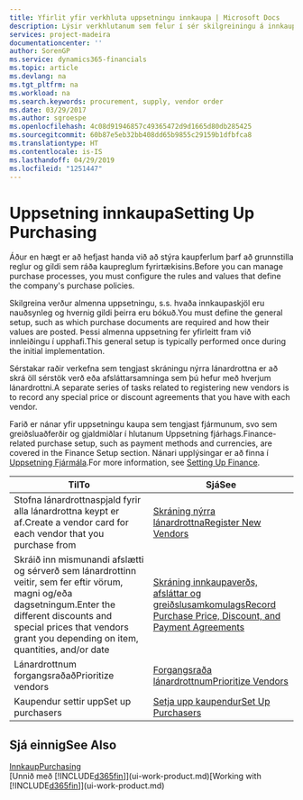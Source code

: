 ```yaml
---
title: Yfirlit yfir verkhluta uppsetningu innkaupa | Microsoft Docs
description: Lýsir verkhlutanum sem felur í sér skilgreiningu á innkaupastefnu fyrirtækisins og uppsetningu innkaupaferla.
services: project-madeira
documentationcenter: ''
author: SorenGP
ms.service: dynamics365-financials
ms.topic: article
ms.devlang: na
ms.tgt_pltfrm: na
ms.workload: na
ms.search.keywords: procurement, supply, vendor order
ms.date: 03/29/2017
ms.author: sgroespe
ms.openlocfilehash: 4c08d91946857c49365472d9d1665d80db285425
ms.sourcegitcommit: 60b87e5eb32bb408dd65b9855c29159b1dfbfca8
ms.translationtype: HT
ms.contentlocale: is-IS
ms.lasthandoff: 04/29/2019
ms.locfileid: "1251447"
---
```

# <a name="setting-up-purchasing"></a><span data-ttu-id="15416-103">Uppsetning innkaupa</span><span class="sxs-lookup"><span data-stu-id="15416-103">Setting Up Purchasing</span></span>
<span data-ttu-id="15416-104">Áður en hægt er að hefjast handa við að stýra kaupferlum þarf að grunnstilla reglur og gildi sem ráða kaupreglum fyrirtækisins.</span><span class="sxs-lookup"><span data-stu-id="15416-104">Before you can manage purchase processes, you must configure the rules and values that define the company's purchase policies.</span></span>

<span data-ttu-id="15416-105">Skilgreina verður almenna uppsetningu, s.s. hvaða innkaupaskjöl eru nauðsynleg og hvernig gildi þeirra eru bókuð.</span><span class="sxs-lookup"><span data-stu-id="15416-105">You must define the general setup, such as which purchase documents are required and how their values are posted.</span></span> <span data-ttu-id="15416-106">Þessi almenna uppsetning fer yfirleitt fram við innleiðingu í upphafi.</span><span class="sxs-lookup"><span data-stu-id="15416-106">This general setup is typically performed once during the initial implementation.</span></span>

<span data-ttu-id="15416-107">Sérstakar raðir verkefna sem tengjast skráningu nýrra lánardrottna er að skrá öll sérstök verð eða afsláttarsamninga sem þú hefur með hverjum lánardrottni.</span><span class="sxs-lookup"><span data-stu-id="15416-107">A separate series of tasks related to registering new vendors is to record any special price or discount agreements that you have with each vendor.</span></span>

<span data-ttu-id="15416-108">Farið er nánar yfir uppsetningu kaupa sem tengjast fjármunum, svo sem greiðsluaðferðir og gjaldmiðlar í hlutanum Uppsetning fjárhags.</span><span class="sxs-lookup"><span data-stu-id="15416-108">Finance-related purchase setup, such as payment methods and currencies, are covered in the Finance Setup section.</span></span> <span data-ttu-id="15416-109">Nánari upplýsingar er að finna í [Uppsetning Fjármála](finance-setup-finance.md).</span><span class="sxs-lookup"><span data-stu-id="15416-109">For more information, see [Setting Up Finance](finance-setup-finance.md).</span></span>

| <span data-ttu-id="15416-110">Til</span><span class="sxs-lookup"><span data-stu-id="15416-110">To</span></span> | <span data-ttu-id="15416-111">Sjá</span><span class="sxs-lookup"><span data-stu-id="15416-111">See</span></span> |
| --- | --- |
| <span data-ttu-id="15416-112">Stofna lánardrottnaspjald fyrir alla lánardrottna keypt er af.</span><span class="sxs-lookup"><span data-stu-id="15416-112">Create a vendor card for each vendor that you purchase from</span></span>|[<span data-ttu-id="15416-113">Skráning nýrra lánardrottna</span><span class="sxs-lookup"><span data-stu-id="15416-113">Register New Vendors</span></span>](purchasing-how-register-new-vendors.md) |
| <span data-ttu-id="15416-114">Skráið inn mismunandi afslætti og sérverð sem lánardrottinn veitir, sem fer eftir vörum, magni og/eða dagsetningum.</span><span class="sxs-lookup"><span data-stu-id="15416-114">Enter the different discounts and special prices that vendors grant you depending on item, quantities, and/or date</span></span> |[<span data-ttu-id="15416-115">Skráning innkaupaverðs, afsláttar og greiðslusamkomulags</span><span class="sxs-lookup"><span data-stu-id="15416-115">Record Purchase Price, Discount, and Payment Agreements</span></span>](purchasing-how-record-purchase-price-discount-payment-agreements.md) |
| <span data-ttu-id="15416-116">Lánardrottnum forgangsraðað</span><span class="sxs-lookup"><span data-stu-id="15416-116">Prioritize vendors</span></span> |[<span data-ttu-id="15416-117">Forgangsraða lánardrottnum</span><span class="sxs-lookup"><span data-stu-id="15416-117">Prioritize Vendors</span></span>](purchasing-how-prioritize-vendors.md) |
| <span data-ttu-id="15416-118">Kaupendur settir upp</span><span class="sxs-lookup"><span data-stu-id="15416-118">Set up purchasers</span></span> |[<span data-ttu-id="15416-119">Setja upp kaupendur</span><span class="sxs-lookup"><span data-stu-id="15416-119">Set Up Purchasers</span></span>](purchasing-how-setup-purchasers.md) |

## <a name="see-also"></a><span data-ttu-id="15416-120">Sjá einnig</span><span class="sxs-lookup"><span data-stu-id="15416-120">See Also</span></span>
[<span data-ttu-id="15416-121">Innkaup</span><span class="sxs-lookup"><span data-stu-id="15416-121">Purchasing</span></span>](purchasing-manage-purchasing.md)  
<span data-ttu-id="15416-122">[Unnið með [!INCLUDE[d365fin](includes/d365fin_md.md)]](ui-work-product.md)</span><span class="sxs-lookup"><span data-stu-id="15416-122">[Working with [!INCLUDE[d365fin](includes/d365fin_md.md)]](ui-work-product.md)</span></span>
